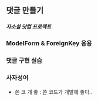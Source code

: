 ## 댓글 만들기
##### 자소설 닷컴 프로젝트


### ModelForm & ForeignKey 응용



### 댓글 구현 실습



### 사자성어
* 쓴 코 개 좋 : 쓴 코드가 개발에 좋다..
